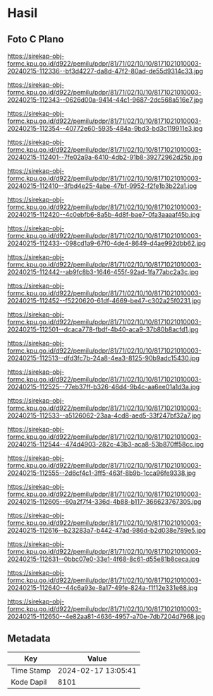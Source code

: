 # Hasil

## Foto C Plano

https://sirekap-obj-formc.kpu.go.id/d922/pemilu/pdpr/81/71/02/10/10/8171021010003-20240215-112336--bf3d4227-da8d-47f2-80ad-de55d9314c33.jpg

https://sirekap-obj-formc.kpu.go.id/d922/pemilu/pdpr/81/71/02/10/10/8171021010003-20240215-112343--0626d00a-9414-44c1-9687-2dc568a516e7.jpg

https://sirekap-obj-formc.kpu.go.id/d922/pemilu/pdpr/81/71/02/10/10/8171021010003-20240215-112354--40772e60-5935-484a-9bd3-bd3c119911e3.jpg

https://sirekap-obj-formc.kpu.go.id/d922/pemilu/pdpr/81/71/02/10/10/8171021010003-20240215-112401--7fe02a9a-6410-4db2-91b8-39272962d25b.jpg

https://sirekap-obj-formc.kpu.go.id/d922/pemilu/pdpr/81/71/02/10/10/8171021010003-20240215-112410--3fbd4e25-4abe-47bf-9952-f2fe1b3b22a1.jpg

https://sirekap-obj-formc.kpu.go.id/d922/pemilu/pdpr/81/71/02/10/10/8171021010003-20240215-112420--4c0ebfb6-8a5b-4d8f-bae7-0fa3aaaaf45b.jpg

https://sirekap-obj-formc.kpu.go.id/d922/pemilu/pdpr/81/71/02/10/10/8171021010003-20240215-112433--098cd1a9-67f0-4de4-8649-d4ae992dbb62.jpg

https://sirekap-obj-formc.kpu.go.id/d922/pemilu/pdpr/81/71/02/10/10/8171021010003-20240215-112442--ab9fc8b3-1646-455f-92ad-1fa77abc2a3c.jpg

https://sirekap-obj-formc.kpu.go.id/d922/pemilu/pdpr/81/71/02/10/10/8171021010003-20240215-112452--f5220620-61df-4669-be47-c302a25f0231.jpg

https://sirekap-obj-formc.kpu.go.id/d922/pemilu/pdpr/81/71/02/10/10/8171021010003-20240215-112501--dcaca778-fbdf-4b40-aca9-37b80b8acfd1.jpg

https://sirekap-obj-formc.kpu.go.id/d922/pemilu/pdpr/81/71/02/10/10/8171021010003-20240215-112513--dfd3fc7b-24a8-4ea3-8125-90b9adc15430.jpg

https://sirekap-obj-formc.kpu.go.id/d922/pemilu/pdpr/81/71/02/10/10/8171021010003-20240215-112525--77eb37ff-b326-46d4-9b4c-aa6ee01a1d3a.jpg

https://sirekap-obj-formc.kpu.go.id/d922/pemilu/pdpr/81/71/02/10/10/8171021010003-20240215-112533--a5126062-23aa-4cd8-aed5-33f247bf32a7.jpg

https://sirekap-obj-formc.kpu.go.id/d922/pemilu/pdpr/81/71/02/10/10/8171021010003-20240215-112544--474d4903-282c-43b3-aca8-53b870ff58cc.jpg

https://sirekap-obj-formc.kpu.go.id/d922/pemilu/pdpr/81/71/02/10/10/8171021010003-20240215-112555--2d6cf4c1-3ff5-463f-8b9b-1cca96fe9338.jpg

https://sirekap-obj-formc.kpu.go.id/d922/pemilu/pdpr/81/71/02/10/10/8171021010003-20240215-112605--60a2f7f4-336d-4b88-b117-366623767305.jpg

https://sirekap-obj-formc.kpu.go.id/d922/pemilu/pdpr/81/71/02/10/10/8171021010003-20240215-112616--b23283a7-b442-47ad-986d-b2d038e789e5.jpg

https://sirekap-obj-formc.kpu.go.id/d922/pemilu/pdpr/81/71/02/10/10/8171021010003-20240215-112631--0bbc07e0-33e1-4f68-8c61-d55e81b8ceca.jpg

https://sirekap-obj-formc.kpu.go.id/d922/pemilu/pdpr/81/71/02/10/10/8171021010003-20240215-112640--44c6a93e-8a17-49fe-824a-f1f12e331e68.jpg

https://sirekap-obj-formc.kpu.go.id/d922/pemilu/pdpr/81/71/02/10/10/8171021010003-20240215-112650--4e82aa81-4636-4957-a70e-7db7204d7968.jpg


## Metadata

| Key        | Value               |
| ---------- | ------------------- |
| Time Stamp | 2024-02-17 13:05:41 |
| Kode Dapil | 8101                |



